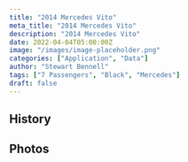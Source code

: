 ```yaml
---
title: "2014 Mercedes Vito"
meta_title: "2014 Mercedes Vito"
description: "2014 Mercedes Vito"
date: 2022-04-04T05:00:00Z
image: "/images/image-placeholder.png"
categories: ["Application", "Data"]
author: "Stewart Bennell"
tags: ["7 Passengers", "Black", "Mercedes"]
draft: false
---
```

## History

## Photos

